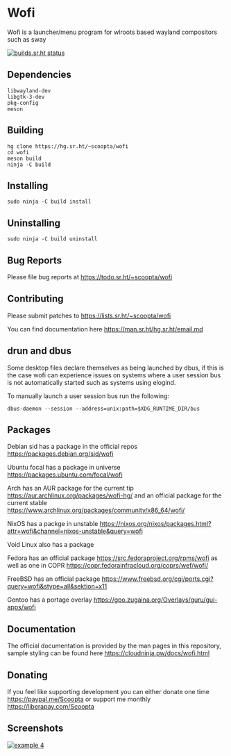 # Wofi
Wofi is a launcher/menu program for wlroots based wayland compositors such as sway

[![builds.sr.ht status](https://builds.sr.ht/~scoopta/wofi.svg)](https://builds.sr.ht/~scoopta/wofi?)
## Dependencies
	libwayland-dev
	libgtk-3-dev
	pkg-config
	meson
## Building
	hg clone https://hg.sr.ht/~scoopta/wofi
	cd wofi
	meson build
	ninja -C build
## Installing
	sudo ninja -C build install
## Uninstalling
	sudo ninja -C build uninstall
## Bug Reports
Please file bug reports at https://todo.sr.ht/~scoopta/wofi
## Contributing
Please submit patches to https://lists.sr.ht/~scoopta/wofi

You can find documentation here https://man.sr.ht/hg.sr.ht/email.md

## drun and dbus
Some desktop files declare themselves as being launched by dbus, if this is the case wofi can experience issues on systems where a user session bus is not automatically started such as systems using elogind.

To manually launch a user session bus run the following:

	dbus-daemon --session --address=unix:path=$XDG_RUNTIME_DIR/bus

## Packages
Debian sid has a package in the official repos https://packages.debian.org/sid/wofi

Ubuntu focal has a package in universe https://packages.ubuntu.com/focal/wofi

Arch has an AUR package for the current tip https://aur.archlinux.org/packages/wofi-hg/ and an official package for the current stable https://www.archlinux.org/packages/community/x86_64/wofi/

NixOS has a packge in unstable https://nixos.org/nixos/packages.html?attr=wofi&channel=nixos-unstable&query=wofi

Void Linux also has a package

Fedora has an official package https://src.fedoraproject.org/rpms/wofi as well as one in COPR https://copr.fedorainfracloud.org/coprs/wef/wofi/

FreeBSD has an official package https://www.freebsd.org/cgi/ports.cgi?query=wofi&stype=all&sektion=x11

Gentoo has a portage overlay https://gpo.zugaina.org/Overlays/guru/gui-apps/wofi
## Documentation
The official documentation is provided by the man pages in this repository, sample styling can be found here https://cloudninja.pw/docs/wofi.html

## Donating
If you feel like supporting development you can either donate one time https://paypal.me/Scoopta or support me monthly https://liberapay.com/Scoopta

## Screenshots
[![example 4](https://f.cloudninja.pw/Scaled_4.png)](https://f.cloudninja.pw/Rootbar_Example_4.png)
